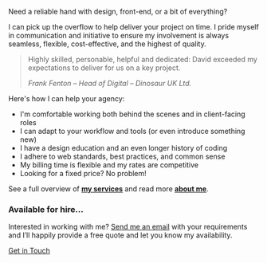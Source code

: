 <p class="p--large">Need a reliable hand with design, front-end, or a bit of everything?</p>

I can pick up the overflow to help deliver your project on time. I pride myself in communication and initiative to ensure my involvement is always seamless, flexible, cost-effective, and the highest of quality.

> Highly skilled, personable, helpful and dedicated: David exceeded my expectations to deliver for us on a key project.
>
> <cite>Frank Fenton &ndash; Head of Digital &ndash; Dinosaur UK Ltd.</cite>

Here's how I can help your agency:

* I'm comfortable working both behind the scenes and in client-facing roles
* I can adapt to your workflow and tools (or even introduce something new)
* I have a design education and an even longer history of coding
* I adhere to web standards, best practices, and common sense
* My billing time is flexible and my rates are competitive
* Looking for a fixed price? No problem!

See a full overview of [**my services**](/services/) and read more [**about me**](/about/).

<div class="b-boxed b-boxed--dark u-dark">
  <h3>Available for hire&hellip;</h3>
  <p>Interested in working with me? <a href="/contact/">Send me an email</a> with your requirements and I’ll happily provide a free quote and let you know my availability.</p>
  <a href="/contact/" class="e-button e-button--bg1">Get in Touch</a>
</div>
